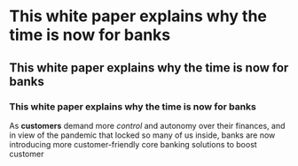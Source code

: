 # This white paper explains why the time is now for banks
## This white paper explains why the time is now for banks
### This white paper explains why the time is now for banks

As **customers** demand more *control* and autonomy over their finances, and in view of the pandemic that locked so many of us inside, banks are now introducing more customer-friendly core banking solutions to boost customer 
